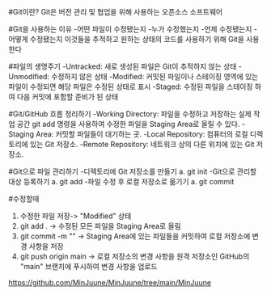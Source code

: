 #Git이란?
Git은 버전 관리 및 협업을 위해 사용하는 오픈소스 소프트웨어

#Git을 사용하는 이유
-어떤 파일이 수정됐는지
-누가 수정했는지
-언제 수정됐는지
-어떻게 수정됐는지
이것들을 추적하고 원하는 상태의 코드를 사용하기 위해 Git을 사용한다

#파일의 생명주기
-Untracked: 새로 생성된 파일은 Git이 추적하지 않는 상태
-Unmodified: 수정하지 않은 상태
-Modified: 커밋된 파일이나 스테이징 영역에 있는 파일이 수정되면 해당 파일은 수정된 상태로 표시
-Staged: 수정된 파일을 스테이징 하여 다음 커밋에 포함할 준비가 된 상태

#Git/GitHub 흐름 정리하기
-Working Directory: 파일을 수정하고 저장하는 실제 작업 공간
 git add 명령을 사용하여 수정한 파일을 Staging Area로 올릴 수 있다. 
-Staging Area: 커밋할 파일들이 대기하는 곳. 
-Local Repository: 컴퓨터의 로컬 디렉토리에 있는 Git 저장소.
-Remote Repository: 네트워크 상의 다른 위치에 있는 Git 저장소. 

#Git으로 파일 관리하기
-디렉토리에 Git 저장소를 만들기
 a. git init
-Git으로 관리할 대상 등록하기
 a. git add
-파일 수정 후 로컬 저장소로 옮기기
 a. git commit 

#수정할때
1. 수정한 파일 저장-> "Modified" 상태
2. git add . -> 수정된 모든 파일을 Staging Area로 올림
3. git commit -m "" -> Staging Area에 있는 파일들을 커밋하여 로컬 저장소에 변경 사항을 저장
4. git push origin main -> 로컬 저장소의 변경 사항을 원격 저장소인 GitHub의 "main" 브랜치에 푸시하여 변경 사항을 업로드


 https://github.com/MinJuune/MinJuune/tree/main/MinJuune